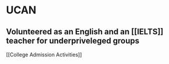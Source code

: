 # UCAN
## Volunteered as an English and an [[IELTS]] teacher for underpriveleged groups
[[College Admission Activities]]